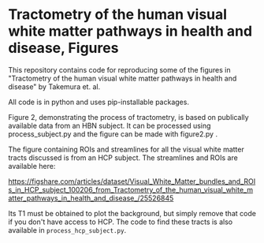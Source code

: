 # Tractometry of the human visual white matter pathways in health and disease, Figures

This repository contains code for reproducing some of the figures in "Tractometry of the human visual white matter pathways in health and disease" by Takemura et. al.


All code is in python and uses pip-installable packages. 


Figure 2, demonstrating the process of tractometry, is based on publically available data from an HBN subject. It can be processed using process_subject.py and the figure can be made with figure2.py .

The figure containing ROIs and streamlines for all the visual white matter tracts discussed is from an HCP subject. The streamlines and ROIs are available here:

https://figshare.com/articles/dataset/Visual_White_Matter_bundles_and_ROIs_in_HCP_subject_100206_from_Tractometry_of_the_human_visual_white_matter_pathways_in_health_and_disease_/25526845

Its T1 must be obtained to plot the background, but simply remove that code if you don't have access to HCP. The code to find these tracts is also available in `process_hcp_subject.py`.
